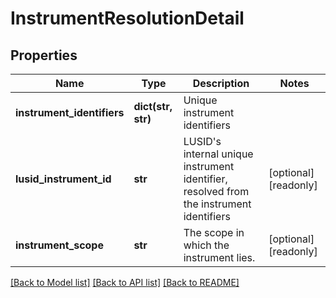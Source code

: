 # InstrumentResolutionDetail


## Properties
Name | Type | Description | Notes
------------ | ------------- | ------------- | -------------
**instrument_identifiers** | **dict(str, str)** | Unique instrument identifiers | 
**lusid_instrument_id** | **str** | LUSID&#39;s internal unique instrument identifier, resolved from the instrument identifiers | [optional] [readonly] 
**instrument_scope** | **str** | The scope in which the instrument lies. | [optional] [readonly] 

[[Back to Model list]](../README.md#documentation-for-models) [[Back to API list]](../README.md#documentation-for-api-endpoints) [[Back to README]](../README.md)


